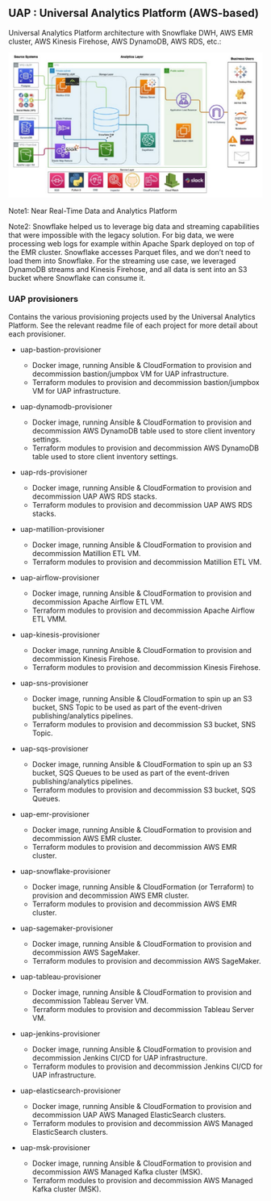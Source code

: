 ## UAP : Universal Analytics Platform (AWS-based)


Universal Analytics Platform architecture with Snowflake DWH, AWS EMR cluster, AWS Kinesis Firehose, AWS DynamoDB, AWS RDS, etc.:

<img src="https://github.com/adavarski/AWS-UAP/blob/main/pictures/AWS-UAP-architecture.png" width="800">

Note1: Near Real-Time Data and Analytics Platform

Note2: Snowflake helped us to leverage big data and streaming capabilities that were impossible with the legacy solution. For big data, we were processing web logs for example within Apache Spark deployed on top of the EMR cluster. Snowflake accesses Parquet files, and we don’t need to load them into Snowflake. For the streaming use case, we leveraged DynamoDB streams and Kinesis Firehose, and all data is sent into an S3 bucket where Snowflake can consume it.

### UAP provisioners
Contains the various provisioning projects used by the Universal Analytics Platform. See the relevant readme file of each project for more detail about each provisioner.

- uap-bastion-provisioner
  - Docker image, running Ansible & CloudFormation to provision and decommission bastion/jumpbox VM for UAP infrastructure.
  - Terraform modules to provision and decommission bastion/jumpbox VM for UAP infrastructure.

- uap-dynamodb-provisioner
  - Docker image, running Ansible & CloudFormation to provision and decommission AWS DynamoDB table used to store client inventory settings.
  - Terraform modules to provision and decommission AWS DynamoDB table used to store client inventory settings.
  
- uap-rds-provisioner
  - Docker image, running Ansible & CloudFormation to provision and decommission UAP AWS RDS stacks.
  - Terraform modules to provision and decommission UAP AWS RDS stacks.

- uap-matillion-provisioner
  - Docker image, running Ansible & CloudFormation to provision and decommission Matillion ETL VM.
  - Terraform modules to provision and decommission Matillion ETL VM.

- uap-airflow-provisioner
  - Docker image, running Ansible & CloudFormation to provision and decommission Apache Airflow ETL VM.
  - Terraform modules to provision and decommission Apache Airflow ETL VMM.

- uap-kinesis-provisioner
  - Docker image, running Ansible & CloudFormation to provision and decommission Kinesis Firehose.
  - Terraform modules to provision and decommission Kinesis Firehose.

- uap-sns-provisioner
  - Docker image, running Ansible & CloudFormation to spin up an S3 bucket, SNS Topic to be used as part of the event-driven publishing/analytics pipelines.
  - Terraform modules to provision and decommission S3 bucket, SNS Topic.

- uap-sqs-provisioner
  - Docker image, running Ansible & CloudFormation to spin up an S3 bucket, SQS Queues to be used as part of the event-driven publishing/analytics pipelines.
  - Terraform modules to provision and decommission S3 bucket, SQS Queues.

- uap-emr-provisioner
  - Docker image, running Ansible & CloudFormation to provision and decommission AWS EMR cluster.
  - Terraform modules to provision and decommission AWS EMR cluster.

- uap-snowflake-provisioner
  - Docker image, running Ansible & CloudFormation (or Terraform) to provision and decommission AWS EMR cluster.
  - Terraform modules to provision and decommission AWS EMR cluster.

- uap-sagemaker-provisioner
  - Docker image, running Ansible & CloudFormation to provision and decommission AWS SageMaker.
  - Terraform modules to provision and decommission AWS SageMaker.

- uap-tableau-provisioner
  - Docker image, running Ansible & CloudFormation to provision and decommission Tableau Server VM.
  - Terraform modules to provision and decommission Tableau Server VM.

- uap-jenkins-provisioner
  - Docker image, running Ansible & CloudFormation to provision and decommission Jenkins CI/CD for UAP infrastructure.
  - Terraform modules to provision and decommission Jenkins CI/CD for UAP infrastructure.

- uap-elasticsearch-provisioner
  - Docker image, running Ansible & CloudFormation to provision and decommission UAP AWS Managed ElasticSearch clusters.
  - Terraform modules to provision and decommission AWS Managed ElasticSearch clusters.

- uap-msk-provisioner
  - Docker image, running Ansible & CloudFormation to provision and decommission AWS Managed Kafka cluster (MSK).
  - Terraform modules to provision and decommission AWS Managed Kafka cluster (MSK).





